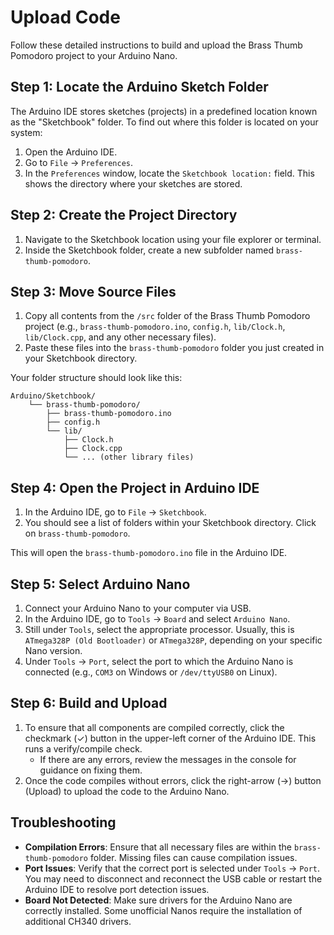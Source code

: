# Upload Code

Follow these detailed instructions to build and upload the Brass Thumb Pomodoro project to your Arduino Nano.

## Step 1: Locate the Arduino Sketch Folder

The Arduino IDE stores sketches (projects) in a predefined location known as the "Sketchbook" folder. To find out where this folder is located on your system:

1. Open the Arduino IDE.
2. Go to `File` -> `Preferences`.
3. In the `Preferences` window, locate the `Sketchbook location:` field. This shows the directory where your sketches are stored.

## Step 2: Create the Project Directory

1. Navigate to the Sketchbook location using your file explorer or terminal.
2. Inside the Sketchbook folder, create a new subfolder named `brass-thumb-pomodoro`.

## Step 3: Move Source Files

1. Copy all contents from the `/src` folder of the Brass Thumb Pomodoro project (e.g., `brass-thumb-pomodoro.ino`, `config.h`, `lib/Clock.h`, `lib/Clock.cpp`, and any other necessary files).
2. Paste these files into the `brass-thumb-pomodoro` folder you just created in your Sketchbook directory.

Your folder structure should look like this:
```
Arduino/Sketchbook/
    └── brass-thumb-pomodoro/
        ├── brass-thumb-pomodoro.ino
        ├── config.h
        └── lib/
            ├── Clock.h
            ├── Clock.cpp
            └── ... (other library files)
```

## Step 4: Open the Project in Arduino IDE

1. In the Arduino IDE, go to `File` -> `Sketchbook`.
2. You should see a list of folders within your Sketchbook directory. Click on `brass-thumb-pomodoro`.

This will open the `brass-thumb-pomodoro.ino` file in the Arduino IDE.

## Step 5: Select Arduino Nano

1. Connect your Arduino Nano to your computer via USB.
2. In the Arduino IDE, go to `Tools` -> `Board` and select `Arduino Nano`.
3. Still under `Tools`, select the appropriate processor. Usually, this is `ATmega328P (Old Bootloader)` or `ATmega328P`, depending on your specific Nano version.
4. Under `Tools` -> `Port`, select the port to which the Arduino Nano is connected (e.g., `COM3` on Windows or `/dev/ttyUSB0` on Linux).

## Step 6: Build and Upload

1. To ensure that all components are compiled correctly, click the checkmark (✓) button in the upper-left corner of the Arduino IDE. This runs a verify/compile check.
   - If there are any errors, review the messages in the console for guidance on fixing them.
2. Once the code compiles without errors, click the right-arrow (→) button (Upload) to upload the code to the Arduino Nano.

## Troubleshooting

- **Compilation Errors**: Ensure that all necessary files are within the `brass-thumb-pomodoro` folder. Missing files can cause compilation issues.
- **Port Issues**: Verify that the correct port is selected under `Tools` -> `Port`. You may need to disconnect and reconnect the USB cable or restart the Arduino IDE to resolve port detection issues.
- **Board Not Detected**: Make sure drivers for the Arduino Nano are correctly installed. Some unofficial Nanos require the installation of additional CH340 drivers.
